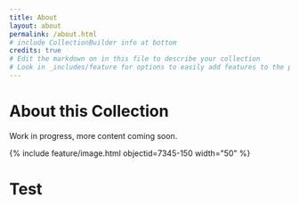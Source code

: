 ```yaml
---
title: About
layout: about
permalink: /about.html
# include CollectionBuilder info at bottom
credits: true
# Edit the markdown on in this file to describe your collection
# Look in _includes/feature for options to easily add features to the page
---
```

# About this Collection
Work in progress, more content coming soon.

{% include feature/image.html objectid=7345-150 width="50" %}

# Test
<div class="remix-app" hash="f092cdd0e6b9aff0">
        <script src="https://p.interacty.me/l.js" async></script>
    </div>
